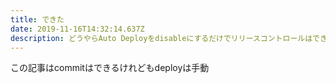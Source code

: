 ```yaml
---
title: できた
date: 2019-11-16T14:32:14.637Z
description: どうやらAuto Deployをdisableにするだけでリリースコントロールはできそう
---
```

この記事はcommitはできるけれどもdeployは手動
